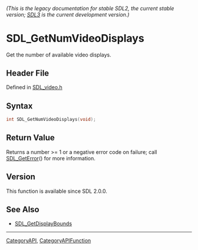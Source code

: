 ###### (This is the legacy documentation for stable SDL2, the current stable version; [SDL3](https://wiki.libsdl.org/SDL3/) is the current development version.)
# SDL_GetNumVideoDisplays

Get the number of available video displays.

## Header File

Defined in [SDL_video.h](https://github.com/libsdl-org/SDL/blob/SDL2/include/SDL_video.h)

## Syntax

```c
int SDL_GetNumVideoDisplays(void);

```

## Return Value

Returns a number >= 1 or a negative error code on failure; call
[SDL_GetError](SDL_GetError)() for more information.

## Version

This function is available since SDL 2.0.0.

## See Also

* [SDL_GetDisplayBounds](SDL_GetDisplayBounds)

----
[CategoryAPI](CategoryAPI), [CategoryAPIFunction](CategoryAPIFunction)

